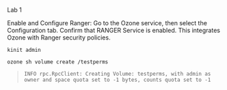 Lab 1

Enable and Configure Ranger:
Go to the Ozone service, then select the Configuration tab.
Confirm that RANGER Service is enabled.
This integrates Ozone with Ranger security policies.



```console
kinit admin
``` 

```console
ozone sh volume create /testperms
``` 
> `INFO rpc.RpcClient: Creating Volume: testperms, with admin as owner and space quota set to -1 bytes, counts quota set to -1`
